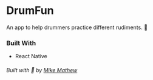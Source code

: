 # DrumFun

An app to help drummers practice different rudiments. :drum:

### Built With

- React Native

###### Built with :rocket: by [Mike Mathew](https://github.com/m2mathew)
